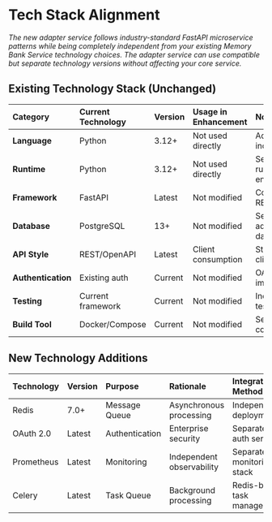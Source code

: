 # Tech Stack Alignment

*The new adapter service follows industry-standard FastAPI microservice patterns while being completely independent from your existing Memory Bank Service technology choices. The adapter service can use compatible but separate technology versions without affecting your core service.*

## Existing Technology Stack (Unchanged)

| Category           | Current Technology | Version     | Usage in Enhancement | Notes     |
| :----------------- | :----------------- | :---------- | :------------------- | :-------- |
| **Language**       | Python             | 3.12+       | Not used directly    | Adapter service independent |
| **Runtime**        | Python             | 3.12+       | Not used directly    | Separate runtime environment |
| **Framework**      | FastAPI            | Latest      | Not modified         | Consumed via REST APIs only |
| **Database**       | PostgreSQL         | 13+         | Not modified         | Separate adapter database |
| **API Style**      | REST/OpenAPI       | Latest      | Client consumption   | Standard API client usage |
| **Authentication** | Existing auth      | Current     | Not modified         | OAuth separate implementation |
| **Testing**        | Current framework  | Current     | Not modified         | Independent test suite |
| **Build Tool**     | Docker/Compose     | Current     | Not modified         | Separate containerization |

## New Technology Additions

| Technology   | Version     | Purpose     | Rationale     | Integration Method |
| :----------- | :---------- | :---------- | :------------ | :----------------- |
| Redis        | 7.0+        | Message Queue | Asynchronous processing | Independent deployment |
| OAuth 2.0    | Latest      | Authentication | Enterprise security | Separate auth server |
| Prometheus   | Latest      | Monitoring | Independent observability | Separate monitoring stack |
| Celery       | Latest      | Task Queue | Background processing | Redis-based task management |
